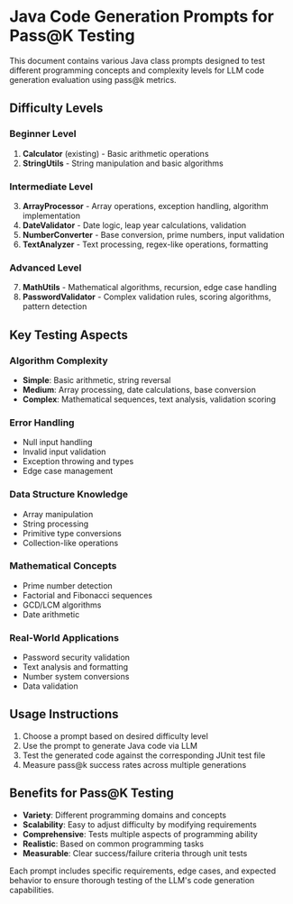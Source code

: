 # Java Code Generation Prompts for Pass@K Testing

This document contains various Java class prompts designed to test different programming concepts and complexity levels for LLM code generation evaluation using pass@k metrics.

## Difficulty Levels

### Beginner Level
1. **Calculator** (existing) - Basic arithmetic operations
2. **StringUtils** - String manipulation and basic algorithms

### Intermediate Level  
3. **ArrayProcessor** - Array operations, exception handling, algorithm implementation
4. **DateValidator** - Date logic, leap year calculations, validation
5. **NumberConverter** - Base conversion, prime numbers, input validation
6. **TextAnalyzer** - Text processing, regex-like operations, formatting

### Advanced Level
7. **MathUtils** - Mathematical algorithms, recursion, edge case handling
8. **PasswordValidator** - Complex validation rules, scoring algorithms, pattern detection

## Key Testing Aspects

### Algorithm Complexity
- **Simple**: Basic arithmetic, string reversal
- **Medium**: Array processing, date calculations, base conversion
- **Complex**: Mathematical sequences, text analysis, validation scoring

### Error Handling
- Null input handling
- Invalid input validation  
- Exception throwing and types
- Edge case management

### Data Structure Knowledge
- Array manipulation
- String processing
- Primitive type conversions
- Collection-like operations

### Mathematical Concepts
- Prime number detection
- Factorial and Fibonacci sequences
- GCD/LCM algorithms
- Date arithmetic

### Real-World Applications
- Password security validation
- Text analysis and formatting
- Number system conversions
- Data validation

## Usage Instructions

1. Choose a prompt based on desired difficulty level
2. Use the prompt to generate Java code via LLM
3. Test the generated code against the corresponding JUnit test file
4. Measure pass@k success rates across multiple generations

## Benefits for Pass@K Testing

- **Variety**: Different programming domains and concepts
- **Scalability**: Easy to adjust difficulty by modifying requirements
- **Comprehensive**: Tests multiple aspects of programming ability
- **Realistic**: Based on common programming tasks
- **Measurable**: Clear success/failure criteria through unit tests

Each prompt includes specific requirements, edge cases, and expected behavior to ensure thorough testing of the LLM's code generation capabilities.
